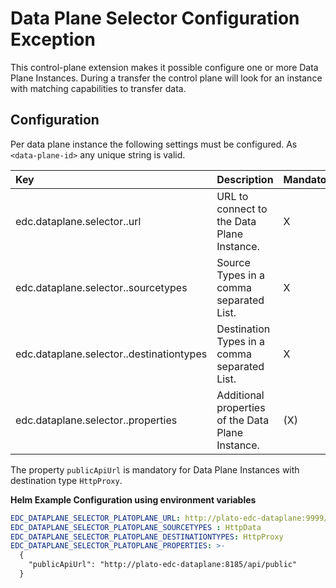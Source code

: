# Data Plane Selector Configuration Exception

This control-plane extension makes it possible configure one or more Data Plane Instances. During a transfer the control
plane will look for an instance with matching capabilities to transfer data.

## Configuration

Per data plane instance the following settings must be configured. As `<data-plane-id>` any unique string is valid.

| Key                                                     | Description                                       | Mandatory | Example                                                           |
|:--------------------------------------------------------|:--------------------------------------------------|-----------|-------------------------------------------------------------------|
| edc.dataplane.selector.<data-plane-id>.url              | URL to connect to the Data Plane Instance.        | X         | http://plato-edc-dataplane:9999/api/dataplane/control             |
| edc.dataplane.selector.<data-plane-id>.sourcetypes      | Source Types in a comma separated List.           | X         | HttpData                                                          |
| edc.dataplane.selector.<data-plane-id>.destinationtypes | Destination Types in a comma separated List.      | X         | HttpProxy                                                         |
| edc.dataplane.selector.<data-plane-id>.properties       | Additional properties of the Data Plane Instance. | (X)       | { "publicApiUrl:": "http://plato-edc-dataplane:8185/api/public" } |

The property `publicApiUrl` is mandatory for Data Plane Instances with destination type `HttpProxy`.

**Helm Example Configuration using environment variables**
```yaml
EDC_DATAPLANE_SELECTOR_PLATOPLANE_URL: http://plato-edc-dataplane:9999/api/dataplane/control
EDC_DATAPLANE_SELECTOR_PLATOPLANE_SOURCETYPES : HttpData
EDC_DATAPLANE_SELECTOR_PLATOPLANE_DESTINATIONTYPES: HttpProxy
EDC_DATAPLANE_SELECTOR_PLATOPLANE_PROPERTIES: >-
  { 
    "publicApiUrl": "http://plato-edc-dataplane:8185/api/public"
  }
```